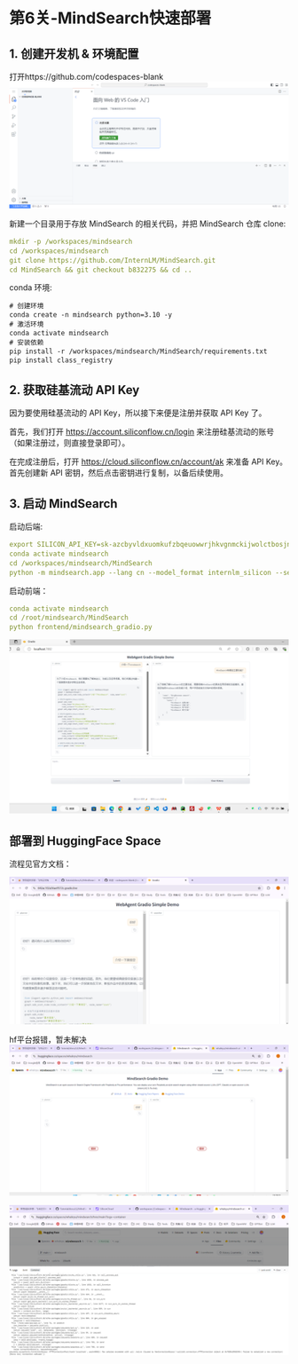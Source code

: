 # 第6关-MindSearch快速部署

## 1. 创建开发机 & 环境配置
打开https://github.com/codespaces-blank
![img_2.png](assets/L30601.png)


新建一个目录用于存放 MindSearch 的相关代码，并把 MindSearch 仓库 clone:
```yaml
mkdir -p /workspaces/mindsearch
cd /workspaces/mindsearch
git clone https://github.com/InternLM/MindSearch.git
cd MindSearch && git checkout b832275 && cd ..
```


conda 环境:
```
# 创建环境
conda create -n mindsearch python=3.10 -y
# 激活环境
conda activate mindsearch
# 安装依赖
pip install -r /workspaces/mindsearch/MindSearch/requirements.txt
pip install class_registry
```

## 2. 获取硅基流动 API Key

因为要使用硅基流动的 API Key，所以接下来便是注册并获取 API Key 了。

首先，我们打开 https://account.siliconflow.cn/login 来注册硅基流动的账号（如果注册过，则直接登录即可）。

在完成注册后，打开 https://cloud.siliconflow.cn/account/ak 来准备 API Key。首先创建新 API 密钥，然后点击密钥进行复制，以备后续使用。


## 3. 启动 MindSearch
启动后端:
```yaml
export SILICON_API_KEY=sk-azcbyvldxuomkufzbqeuowwrjhkvgnmckijwolctbosjnapa
conda activate mindsearch
cd /workspaces/mindsearch/MindSearch
python -m mindsearch.app --lang cn --model_format internlm_silicon --search_engine DuckDuckGoSearch
```

启动前端：
```yaml
conda activate mindsearch
cd /root/mindsearch/MindSearch
python frontend/mindsearch_gradio.py
```


![img_3.png](assets/L30602.png)

## 部署到 HuggingFace Space
流程见官方文档：

![img_2.png](img_2.png)




hf平台报错，暂未解决
![img_3.png](img_3.png)

![img_4.png](img_4.png)